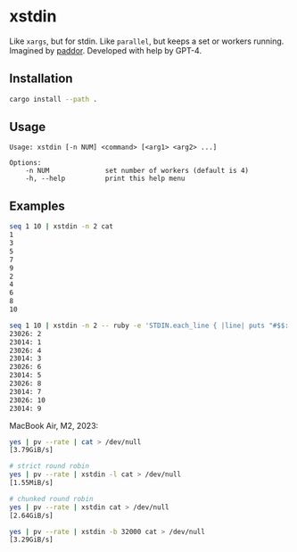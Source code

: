 # xstdin

Like `xargs`, but for stdin. Like `parallel`, but keeps a set or workers running.
Imagined by [paddor](https://github.com/paddor/). Developed with help by GPT-4.

## Installation

```bash
cargo install --path .
```

## Usage
```
Usage: xstdin [-n NUM] <command> [<arg1> <arg2> ...]

Options:
    -n NUM              set number of workers (default is 4)
    -h, --help          print this help menu
```

## Examples
```bash
seq 1 10 | xstdin -n 2 cat
1
3
5
7
9
2
4
6
8
10
```

```bash
seq 1 10 | xstdin -n 2 -- ruby -e 'STDIN.each_line { |line| puts "#$$: #{line}" }'
23026: 2
23014: 1
23026: 4
23014: 3
23026: 6
23014: 5
23026: 8
23014: 7
23026: 10
23014: 9
```

MacBook Air, M2, 2023:
```bash
yes | pv --rate | cat > /dev/null
[3.79GiB/s]

# strict round robin
yes | pv --rate | xstdin -l cat > /dev/null
[1.55MiB/s]

# chunked round robin
yes | pv --rate | xstdin cat > /dev/null
[2.64GiB/s]

yes | pv --rate | xstdin -b 32000 cat > /dev/null
[3.29GiB/s]
``````